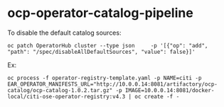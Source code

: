 # ocp-operator-catalog-pipeline

To disable the default catalog sources:
```
oc patch OperatorHub cluster --type json     -p '[{"op": "add", "path": "/spec/disableAllDefaultSources", "value": false}]'
```


Ex:
```
oc process -f operator-registry-template.yaml -p NAME=citi -p EAR_OPERATOR_MANIFESTS_URL="http://10.0.0.14:8081/artifactory/ocp-catalog/ocp-catalog-1.0.2.tar.gz" -p IMAGE=10.0.0.14:8081/docker-local/citi-ose-operator-registry:v4.3 | oc create -f -
```

